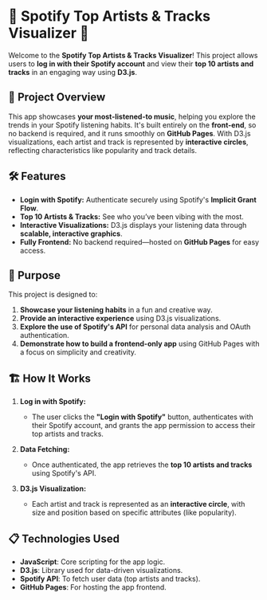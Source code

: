 # 🎵 Spotify Top Artists & Tracks Visualizer 🎨  

Welcome to the **Spotify Top Artists & Tracks Visualizer**! This project allows users to **log in with their Spotify account** and view their **top 10 artists and tracks** in an engaging way using **D3.js**. 

## 🚀 Project Overview
This app showcases **your most-listened-to music**, helping you explore the trends in your Spotify listening habits. It's built entirely on the **front-end**, so no backend is required, and it runs smoothly on **GitHub Pages**. With D3.js visualizations, each artist and track is represented by **interactive circles**, reflecting characteristics like popularity and track details.

## 🛠️ Features
- **Login with Spotify:** Authenticate securely using Spotify's **Implicit Grant Flow**.
- **Top 10 Artists & Tracks:** See who you’ve been vibing with the most.
- **Interactive Visualizations:** D3.js displays your listening data through **scalable, interactive graphics**.
- **Fully Frontend:** No backend required—hosted on **GitHub Pages** for easy access.
  
## 🎯 Purpose
This project is designed to:
1. **Showcase your listening habits** in a fun and creative way.
2. **Provide an interactive experience** using D3.js visualizations.
3. **Explore the use of Spotify's API** for personal data analysis and OAuth authentication.
4. **Demonstrate how to build a frontend-only app** using GitHub Pages with a focus on simplicity and creativity.

## 🏗️ How It Works
1. **Log in with Spotify:**  
   - The user clicks the **"Login with Spotify"** button, authenticates with their Spotify account, and grants the app permission to access their top artists and tracks.

2. **Data Fetching:**  
   - Once authenticated, the app retrieves the **top 10 artists and tracks** using Spotify's API.

3. **D3.js Visualization:**  
   - Each artist and track is represented as an **interactive circle**, with size and position based on specific attributes (like popularity).

## 📋 Technologies Used
- **JavaScript**: Core scripting for the app logic.
- **D3.js**: Library used for data-driven visualizations.
- **Spotify API**: To fetch user data (top artists and tracks).
- **GitHub Pages**: For hosting the app frontend.
